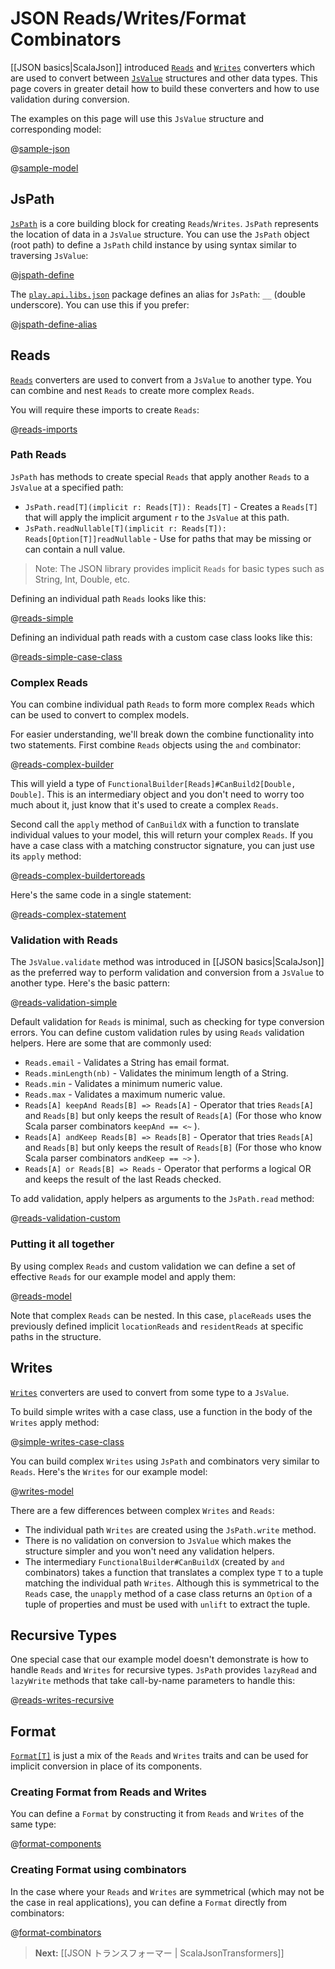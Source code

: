<!--- Copyright (C) 2009-2014 Typesafe Inc. <http://www.typesafe.com> -->
# JSON Reads/Writes/Format Combinators

[[JSON basics|ScalaJson]] introduced [`Reads`](api/scala/index.html#play.api.libs.json.Reads) and [`Writes`](api/scala/index.html#play.api.libs.json.Writes) converters which are used to convert between [`JsValue`](api/scala/index.html#play.api.libs.json.JsValue) structures and other data types. This page covers in greater detail how to build these converters and how to use validation during conversion.

The examples on this page will use this `JsValue` structure and corresponding model:

@[sample-json](code/ScalaJsonCombinatorsSpec.scala)

@[sample-model](code/ScalaJsonCombinatorsSpec.scala)

## JsPath

[`JsPath`](api/scala/index.html#play.api.libs.json.JsPath) is a core building block for creating `Reads`/`Writes`. `JsPath` represents the location of data in a `JsValue` structure. You can use the `JsPath` object (root path) to define a `JsPath` child instance by using syntax similar to traversing `JsValue`:

@[jspath-define](code/ScalaJsonCombinatorsSpec.scala)

The [`play.api.libs.json`](api/scala/index.html#play.api.libs.json.package) package defines an alias for `JsPath`: `__` (double underscore). You can use this if you prefer:

@[jspath-define-alias](code/ScalaJsonCombinatorsSpec.scala)

## Reads
[`Reads`](api/scala/index.html#play.api.libs.json.Reads) converters are used to convert from a `JsValue` to another type. You can combine and nest `Reads` to create more complex `Reads`.

You will require these imports to create `Reads`:

@[reads-imports](code/ScalaJsonCombinatorsSpec.scala)

### Path Reads
`JsPath` has methods to create special `Reads` that apply another `Reads` to a `JsValue` at a specified path:

- `JsPath.read[T](implicit r: Reads[T]): Reads[T]` - Creates a `Reads[T]` that will apply the implicit argument `r` to the `JsValue` at this path.
- `JsPath.readNullable[T](implicit r: Reads[T]): Reads[Option[T]]readNullable` - Use for paths that may be missing or can contain a null value.

> Note: The JSON library provides implicit `Reads` for basic types such as String, Int, Double, etc.

Defining an individual path `Reads` looks like this:

@[reads-simple](code/ScalaJsonCombinatorsSpec.scala)

Defining an individual path reads with a custom case class looks like this:

@[reads-simple-case-class](code/ScalaJsonCombinatorsSpec.scala)

### Complex Reads
You can combine individual path `Reads` to form more complex `Reads` which can be used to convert to complex models.

For easier understanding, we'll break down the combine functionality into two statements. First combine `Reads` objects using the `and` combinator:

@[reads-complex-builder](code/ScalaJsonCombinatorsSpec.scala)

This will yield a type of `FunctionalBuilder[Reads]#CanBuild2[Double, Double]`. This is an intermediary object and you don't need to worry too much about it, just know that it's used to create a complex `Reads`. 

Second call the `apply` method of `CanBuildX` with a function to translate individual values to your model, this will return your complex `Reads`. If you have a case class with a matching constructor signature, you can just use its `apply` method:

@[reads-complex-buildertoreads](code/ScalaJsonCombinatorsSpec.scala)

Here's the same code in a single statement:

@[reads-complex-statement](code/ScalaJsonCombinatorsSpec.scala)

### Validation with Reads

The `JsValue.validate` method was introduced in [[JSON basics|ScalaJson]] as the preferred way to perform validation and conversion from a `JsValue` to another type. Here's the basic pattern:

@[reads-validation-simple](code/ScalaJsonCombinatorsSpec.scala)

Default validation for `Reads` is minimal, such as checking for type conversion errors. You can define custom validation rules by using `Reads` validation helpers. Here are some that are commonly used: 

- `Reads.email` - Validates a String has email format.  
- `Reads.minLength(nb)` - Validates the minimum length of a String.
- `Reads.min` - Validates a minimum numeric value.
- `Reads.max` - Validates a maximum numeric value.
- `Reads[A] keepAnd Reads[B] => Reads[A]` - Operator that tries `Reads[A]` and `Reads[B]` but only keeps the result of `Reads[A]` (For those who know Scala parser combinators `keepAnd == <~` ).
- `Reads[A] andKeep Reads[B] => Reads[B]` - Operator that tries `Reads[A]` and `Reads[B]` but only keeps the result of `Reads[B]` (For those who know Scala parser combinators `andKeep == ~>` ).
- `Reads[A] or Reads[B] => Reads` - Operator that performs a logical OR and keeps the result of the last Reads checked.

To add validation, apply helpers as arguments to the `JsPath.read` method:

@[reads-validation-custom](code/ScalaJsonCombinatorsSpec.scala)

### Putting it all together

By using complex `Reads` and custom validation we can define a set of effective `Reads` for our example model and apply them:

@[reads-model](code/ScalaJsonCombinatorsSpec.scala)

Note that complex `Reads` can be nested. In this case, `placeReads` uses the previously defined implicit `locationReads` and `residentReads` at specific paths in the structure.

## Writes
[`Writes`](api/scala/index.html#play.api.libs.json.Writes) converters are used to convert from some type to a `JsValue`.

To build simple writes with a case class, use a function in the body of the `Writes` apply method: 

@[simple-writes-case-class](code/ScalaJsonCombinatorsSpec.scala)

You can build complex `Writes` using `JsPath` and combinators very similar to `Reads`. Here's the `Writes` for our example model:

@[writes-model](code/ScalaJsonCombinatorsSpec.scala)

There are a few differences between complex `Writes` and `Reads`:

- The individual path `Writes` are created using the `JsPath.write` method.
- There is no validation on conversion to `JsValue` which makes the structure simpler and you won't need any validation helpers.
- The intermediary `FunctionalBuilder#CanBuildX` (created by `and` combinators) takes a function that translates a complex type `T` to a tuple matching the individual path `Writes`. Although this is symmetrical to the `Reads` case, the `unapply` method of a case class returns an `Option` of a tuple of properties and must be used with `unlift` to extract the tuple.

## Recursive Types
One special case that our example model doesn't demonstrate is how to handle `Reads` and `Writes` for recursive types. `JsPath` provides `lazyRead` and `lazyWrite` methods that take call-by-name parameters to handle this:

@[reads-writes-recursive](code/ScalaJsonCombinatorsSpec.scala)

## Format
[`Format[T]`](api/scala/index.html#play.api.libs.json.Format) is just a mix of the `Reads` and `Writes` traits and can be used for implicit conversion in place of its components.

### Creating Format from Reads and Writes
You can define a `Format` by constructing it from `Reads` and `Writes` of the same type:

@[format-components](code/ScalaJsonCombinatorsSpec.scala)

### Creating Format using combinators
In the case where your `Reads` and `Writes` are symmetrical (which may not be the case in real applications), you can define a `Format` directly from combinators:

@[format-combinators](code/ScalaJsonCombinatorsSpec.scala)

<!--
> **Next:** [[JSON Transformers | ScalaJsonTransformers]]
-->
> **Next:** [[JSON トランスフォーマー | ScalaJsonTransformers]]
